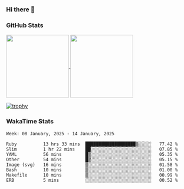 ### Hi there 👋

### GitHub Stats

<a href="https://github.com/anuraghazra/github-readme-stats">
  <img align="center" height="170px" src="https://github-readme-stats.vercel.app/api/top-langs/?username=tksfjt1024&layout=compact&count_private=true&show_icons=true&show_icons=true&theme=graywhite" />
</a>
<a href="https://github.com/anuraghazra/github-readme-stats">
  <img align="center" height="170px" src="https://github-readme-stats.vercel.app/api?username=tksfjt1024&count_private=true&show_icons=true&show_icons=true&theme=graywhite" />
</a>

[![trophy](https://github-profile-trophy.vercel.app/?username=tksfjt1024)](https://github.com/ryo-ma/github-profile-trophy)

### WakaTime Stats

<!--START_SECTION:waka-->
```text
Week: 08 January, 2025 - 14 January, 2025

Ruby          13 hrs 33 mins  ███████████████████▒░░░░░   77.42 % 
Slim          1 hr 22 mins    ██░░░░░░░░░░░░░░░░░░░░░░░   07.85 % 
YAML          56 mins         █▒░░░░░░░░░░░░░░░░░░░░░░░   05.35 % 
Other         54 mins         █▒░░░░░░░░░░░░░░░░░░░░░░░   05.15 % 
Image (svg)   16 mins         ▒░░░░░░░░░░░░░░░░░░░░░░░░   01.58 % 
Bash          10 mins         ▒░░░░░░░░░░░░░░░░░░░░░░░░   01.00 % 
Makefile      10 mins         ▒░░░░░░░░░░░░░░░░░░░░░░░░   00.99 % 
ERB           5 mins          ░░░░░░░░░░░░░░░░░░░░░░░░░   00.52 % 
```
<!--END_SECTION:waka-->
